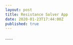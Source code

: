 ```yaml
---
layout: post
title: Resistance Solver App
date: 2020-01-23T17:44:00Z
published: true
---
```


......
